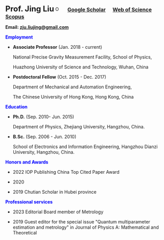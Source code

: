 **<font size=5>Prof. Jing Liu</font>** <a href="https://orcid.org/0000-0001-9944-4493"><img alt="ORCID logo" src="https://info.orcid.org/wp-content/uploads/2019/11/orcid_16x16.png" width="16" height="16" /></a> &emsp;
[**<font size=3>Google Scholar</font>**](https://scholar.google.com/citations?hl=en&user=HHyXi-8AAAAJ) &emsp; 
[**<font size=3>Web of Science</font>**](https://webofscience.clarivate.cn/wos/author/record/H-2632-2012) &emsp; 
[**<font size=3>Scopus</font>**](https://www.scopus.com/authid/detail.uri?authorId=55888785500)

**Email: zju.liujing@gmail.com**

**<font color="Blue">Employment</font>**

-   **Associate Professor** (Jan. 2018 - current)

    National Precise Gravity Measurement Facility, School of Physics, 

    Huazhong University of Science and Technology, Wuhan, China

-   **Postdoctoral Fellow** (Oct. 2015 - Dec. 2017) 

    Department of Mechanical and Automation Engineering,

    The Chinese University of Hong Kong, Hong Kong, China

**<font color="Blue">Education</font>**

-   **Ph.D.** (Sep. 2010- Jun. 2015)

    Department of Physics, Zhejiang University, Hangzhou, China. 

-   **B.Sc.** (Sep. 2006 - Jun. 2010)

    School of Electronics and Information Engineering, Hangzhou Dianzi University, Hangzhou, China.

**<font color="Blue">Honors and Awards</font>**   

-   2022 IOP Publishing China Top Cited Paper Award

-   2020 

-   2019 Chutian Scholar in Hubei province

 **<font color="Blue">Professional services</font>**

-   2023 Editorial Board member of Metrology

-   2019 Guest editor for the special issue "Quantum multiparameter estimation and metrology" in Journal of Physics A: Mathematical and Theoretical    

